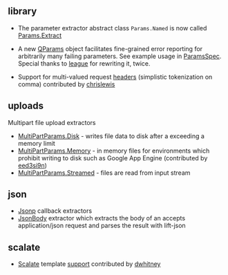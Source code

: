 library
-------

  * The parameter extractor abstract class `Params.Named` is now
    called [Params.Extract][extract]
    
  * A new [QParams][qparams] object facilitates fine-grained error reporting for
    arbitrarily many failing parameters. See example usage in [ParamsSpec][paramsspec]. 
    Special thanks to [league][league] for rewriting it, twice.
    
  * Support for multi-valued request [headers][headers] (simplistic tokenization
    on comma) contributed by [chrislewis][chris]

[league]: http://github.com/league
[chris]: http://github.com/chrislewis
[extract]: http://sourced.implicit.ly/net.databinder/unfiltered/0.1.4/request/params.scala.html#18573
[qparams]: http://sourced.implicit.ly/net.databinder/unfiltered/0.1.4/request/params.scala.html#9172
[paramsspec]: http://sourced.implicit.ly/net.databinder/unfiltered.test/0.1.4/ParamsSpec.scala.html#29094
[headers]: http://sourced.implicit.ly/net.databinder/unfiltered/0.1.4/request/headers.scala.html#9103

uploads
-------

Multipart file upload extractors

  * [MultiPartParams.Disk](http://sourced.implicit.ly/net.databinder/unfiltered-uploads/0.1.4/request/uploads.scala.html#15915) - writes file data to disk after a exceeding a memory limit
  * [MultiPartParams.Memory](http://sourced.implicit.ly/net.databinder/unfiltered-uploads/0.1.4/request/uploads.scala.html#15917) - in memory files for environments which
    prohibit writing to disk such as Google App Engine (contributed by
    [eed3si9n][ee])
  * [MultiPartParams.Streamed](http://sourced.implicit.ly/net.databinder/unfiltered-uploads/0.1.4/request/uploads.scala.html#15913) - files are read from input stream

[ee]: http://github.com/eed3si9n

json
----

  * [Jsonp](http://sourced.implicit.ly/net.databinder/unfiltered-json/0.1.4/json.scala.html#9464) callback extractors
  * [JsonBody](http://sourced.implicit.ly/net.databinder/unfiltered-json/0.1.4/json.scala.html#9462) extractor which extracts the body of an accepts
    application/json request and parses the result with lift-json

scalate
------

  * [Scalate][scalate] template [support](http://sourced.implicit.ly/net.databinder/unfiltered-scalate/0.1.4/scalate.scala.html) contributed by [dwhitney](http://github.com/dwhitney)

[scalate]: http://scalate.fusesource.org/
